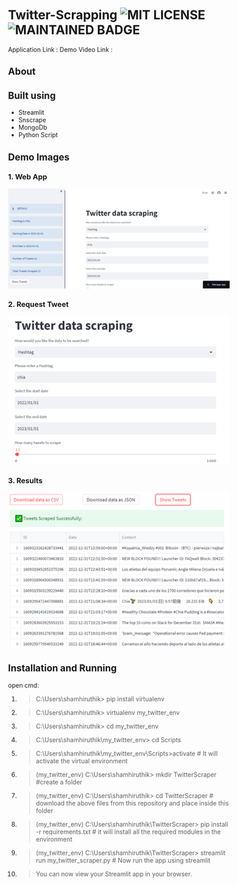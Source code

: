 # Twitter-Scrapping   ![MIT LICENSE](https://badgen.net//badge/license/MIT/green)   ![MAINTAINED BADGE](https://img.shields.io/badge/Maintained%3F-yes-green.svg)   

Application Link :
Demo Video Link  :

## About



## Built using
 * Streamlit
 * Snscrape
 * MongoDb
 * Python Script
 
 
 ## Demo Images
 
 ### 1. Web App
 ![s1](./Img/s1.png)
 
 ### 2. Request Tweet
 ![s2](./Img/s2.png)
 
 
 ### 3. Results
 ![s3](./Img/s3.png)
 
 ## Installation and Running
 
 open cmd:
1. > C:\Users\shamhiruthik> pip install virtualenv 
2. > C:\Users\shamhiruthik> virtualenv my_twitter_env
3. > C:\Users\shamhiruthik> cd my_twitter_env
4. > C:\Users\shamhiruthik\my_twitter_env> cd Scripts
5. > C:\Users\shamhiruthik\my_twitter_env\Scripts>activate                    # It will activate the virtual environment
6. > (my_twitter_env)  C:\Users\shamhiruthik\> mkdir TwitterScraper           #create a folder 
7. > (my_twitter_env)  C:\Users\shamhiruthik\> cd TwitterScraper              # download the above files from this repository and place inside this folder
8. > (my_twitter_env)  C:\Users\shamhiruthik\TwitterScraper> pip install -r requirements.txt       # it will install all the required modules in the environment
9. > (my_twitter_env)  C:\Users\shamhiruthik\TwitterScraper> streamlit run my_twitter_scraper.py   # Now run the app using streamlit
10. > You can now view your Streamlit app in your browser.
